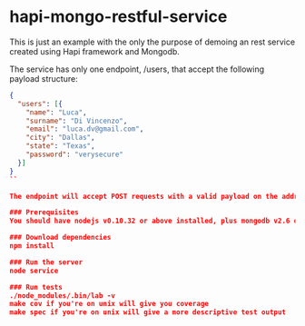 # hapi-mongo-restful-service
This is just an example with the only the purpose of demoing an rest service created using Hapi framework and Mongodb.

The service has only one endpoint, /users, that accept the following payload structure: 

```json
{
  "users": [{
    "name": "Luca",
    "surname": "Di Vincenzo",
    "email": "luca.dv@gmail.com",
    "city": "Dallas",
    "state": "Texas",
    "password": "verysecure"
  }]
}
``

The endpoint will accept POST requests with a valid payload on the address http://localhost:8010/users

### Prerequisites 
You should have nodejs v0.10.32 or above installed, plus mongodb v2.6 or above. 

### Download dependencies
npm install 

### Run the server
node service

### Run tests
./node_modules/.bin/lab -v
make cov if you're on unix will give you coverage
make spec if you're on unix will give a more descriptive test output